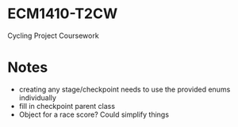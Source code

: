 # ECM1410-T2CW
Cycling Project Coursework

# Notes
- creating any stage/checkpoint needs to use the provided enums individually
- fill in checkpoint parent class
- Object for a race score? Could simplify things
